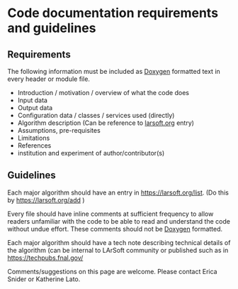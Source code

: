 # Code documentation requirements and guidelines

## Requirements

The following information must be included as [Doxygen](https://www.stack.nl/~dimitri/doxygen/manual/docblocks.html) formatted text in every header or module file.

-   Introduction / motivation / overview of what the code does
-   Input data
-   Output data
-   Configuration data / classes / services used (directly)
-   Algorithm description (Can be reference to [larsoft.org](https://larsoft.org/list) entry)
-   Assumptions, pre-requisites
-   Limitations
-   References
-   institution and experiment of author/contributor(s)

## Guidelines

Each major algorithm should have an entry in https://larsoft.org/list. (Do this by https://larsoft.org/add )

Every file should have inline comments at sufficient frequency to allow readers unfamiliar with the code to be able to read and understand the code without undue effort. These comments should not be [Doxygen](https://www.stack.nl/~dimitri/doxygen/manual/docblocks.html) formatted.

Each major algorithm should have a tech note describing technical details of the algorithm (can be internal to LArSoft community or published such as in https://techpubs.fnal.gov/

Comments/suggestions on this page are welcome. Please contact Erica Snider or Katherine Lato.

